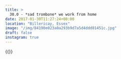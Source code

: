 ```yaml
---
title: >
  30.0 - *sad trombone* we work from home
date: 2017-01-30T11:27:24+00:00
location: "Billericay, Essex"
image: "/img/84190e023a0a293b9d7a5d4ddd01451c.jpg"
draft: false
instagram: true
---
```


{{<photo src="/img/84190e023a0a293b9d7a5d4ddd01451c.jpg">}}
